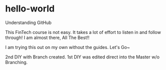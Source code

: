 # hello-world
Understanding GitHub

This FinTech course is not easy. It takes a lot of effort to listen in and follow through! I am almost there, All The Best!!

I am trying this out on my own without the guides. Let's Go~

2nd DIY with Branch created. 1st DIY was edited direct into the Master w/o Branching.

